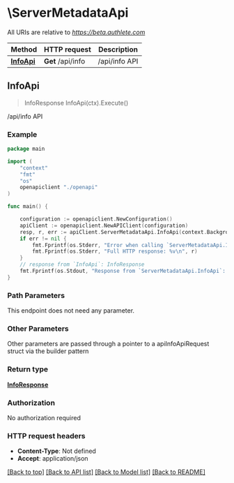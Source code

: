 # \ServerMetadataApi

All URIs are relative to *https://beta.authlete.com*

Method | HTTP request | Description
------------- | ------------- | -------------
[**InfoApi**](ServerMetadataApi.md#InfoApi) | **Get** /api/info | /api/info API



## InfoApi

> InfoResponse InfoApi(ctx).Execute()

/api/info API



### Example

```go
package main

import (
    "context"
    "fmt"
    "os"
    openapiclient "./openapi"
)

func main() {

    configuration := openapiclient.NewConfiguration()
    apiClient := openapiclient.NewAPIClient(configuration)
    resp, r, err := apiClient.ServerMetadataApi.InfoApi(context.Background()).Execute()
    if err != nil {
        fmt.Fprintf(os.Stderr, "Error when calling `ServerMetadataApi.InfoApi``: %v\n", err)
        fmt.Fprintf(os.Stderr, "Full HTTP response: %v\n", r)
    }
    // response from `InfoApi`: InfoResponse
    fmt.Fprintf(os.Stdout, "Response from `ServerMetadataApi.InfoApi`: %v\n", resp)
}
```

### Path Parameters

This endpoint does not need any parameter.

### Other Parameters

Other parameters are passed through a pointer to a apiInfoApiRequest struct via the builder pattern


### Return type

[**InfoResponse**](InfoResponse.md)

### Authorization

No authorization required

### HTTP request headers

- **Content-Type**: Not defined
- **Accept**: application/json

[[Back to top]](#) [[Back to API list]](../README.md#documentation-for-api-endpoints)
[[Back to Model list]](../README.md#documentation-for-models)
[[Back to README]](../README.md)

